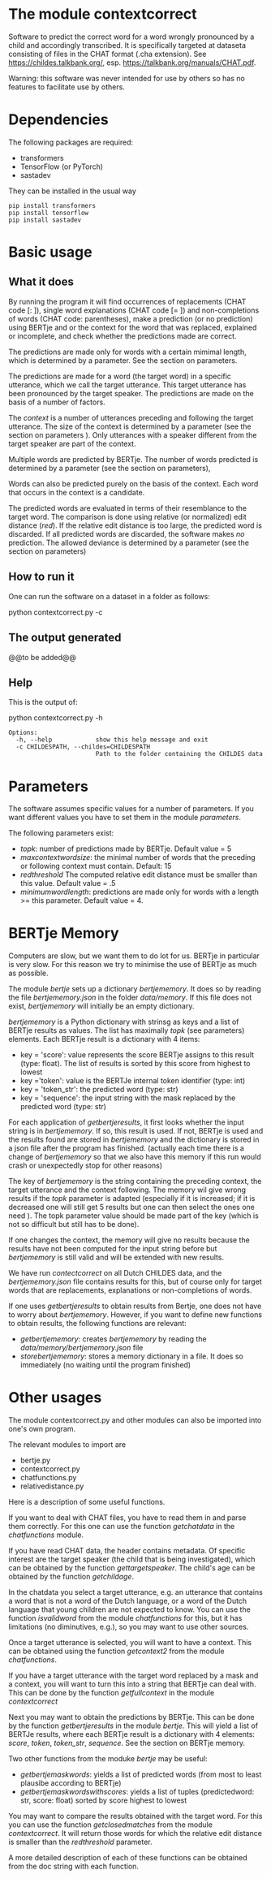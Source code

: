 # The module contextcorrect
Software to predict the correct word for a word wrongly pronounced by a child and accordingly transcribed. It is specifically targeted at dataseta consisting of files in the CHAT format (.cha extension). 
See https://childes.talkbank.org/, esp. https://talkbank.org/manuals/CHAT.pdf.  

Warning: this software was never intended for use by others so has no features to facilitate use by others.

# Dependencies

The following packages are required:
* transformers
* TensorFlow (or PyTorch)
* sastadev

They can be installed in the usual way

```
pip install transformers
pip install tensorflow
pip install sastadev
```

# Basic usage

## What it does
By running the program it will find occurrences of replacements (CHAT code [: ]),
single word explanations (CHAT code [=  ]) and non-completions of words (CHAT code: parentheses), make a prediction (or no prediction) using BERTje and or the context for the word that was replaced, explained or incomplete, and check whether the predictions made are correct.

The predictions are made only for words with a certain mimimal length, which is determined by a parameter. See the section on parameters.

The predictions are made for a word (the target word) in a specific utterance, which we call the target utterance. This target utterance has been pronounced by the target speaker. The predictions are made on the basis of a number of factors.

The *context* is a number of utterances preceding and following  the target utterance. The size of the context is determined by a parameter (see the section on parameters ). Only utterances with a speaker different from the target speaker are part of the context.

Multiple words are predicted by BERTje.  The number of words predicted is determined by a parameter (see the section on parameters),

Words can also be predicted purely on the basis of the context. Each word that occurs in the context is a candidate.

The predicted words are evaluated in terms of their resemblance to the target word. The comparison is done using relative (or normalized) edit distance (*red*).  If the  relative edit distance is too large, the predicted word is discarded. If all predicted words are discarded, the software makes *no* prediction. The allowed deviance is determined by a parameter (see the section on parameters)

## How to run it
One can run the software on a dataset in a folder as follows:

python contextcorrect.py -c <path-to-folder> 

## The output generated

@@to be added@@
## Help
This is the output of:

python contextcorrect.py -h

```
Options:
  -h, --help            show this help message and exit
  -c CHILDESPATH, --childes=CHILDESPATH
                        Path to the folder containing the CHILDES data
```


# Parameters

The software assumes specific values for a number of parameters. If you want different values you have to set them in the module *parameters*. 

The following parameters exist:

* *topk*: number of predictions made by BERTje. Default value = 5
* *maxcontextwordsize*: the minimal number of words that the preceding or following context must contain. Default: 15
* *redthreshold* The computed relative edit distance must be smaller than this value. Default value = .5
* *minimumwordlength*: predictions are made only for words with a length >= this parameter. Default value = 4.

# BERTje Memory

Computers are slow, but we want them to do  lot for us. BERTje in particular is very slow. For this reason we try to minimise the use of BERTje as much as possible. 

The module *bertje* sets up a dictionary *bertjememory*. It does so by reading the file *bertjememory.json* in the folder *data/memory*. If this file does not exist, *bertjememory* will initially be an empty dictionary.

*bertjememory* is a Python dictionary with strinsg as keys and a list of BERTje results as values. The list has maximally *topk* (see parameters) elements. Each BERTje result is  a dictionary with 4 items:

* key = 'score': value represents the score BERTje assigns to this result (type: float). The list of results is sorted by this score from highest to lowest
* key ='token': value is the BERTJe internal token identifier (type: int) 
* key = 'token_str': the predicted word (type: str)
* key = 'sequence': the input string with the mask replaced by the predicted word (type: str)

For each application of *getbertjeresults*, it first looks  whether the input string is  in *bertjememory*. If so, this result is used. If not,  BERTje is used and the  results found are stored in  *bertjememory* and the dictionary is stored in a json file after the program has finished. (actually each time there is a change of *bertjememory* so that we also have this memory if this run would crash or unexpectedly stop for other reasons)

The key of *bertjememory* is the string containing the preceding context, the target utterance and the context following.
The memory wil give wrong results if the *topk* parameter is adapted (especially if it is increased; if it is decreased one will still get 5 results but one can then select the ones one need ). The topk parameter value should be made part of the key (which is not so difficult but still has to be done). 

If one changes the context, the memory will give no results because the results have not been computed for the input string before but *bertjememory* is still valid and will be extended with new results.

We have run *contectcorrect* on all Dutch CHILDES data, and the *bertjememory.json* file contains results for this, but of course only for target words that are replacements, explanations or non-completions of words.

If one uses *getbertjeresults* to obtain results from Bertje, one does not have to worry about *bertjememory*. However, if you want to define new functions to obtain results, the following functions are relevant:

* *getbertjememory*: creates *bertjememory* by reading the *data/memory/bertjememory.json* file
* *storebertjememory*: stores a memory dictionary in a file. It does so immediately (no waiting until the program finished)

# Other usages

The module contextcorrect.py and other modules can also be imported into one's own program.

The relevant modules to import are

* bertje.py
* contextcorrect.py
* chatfunctions.py
* relativedistance.py

Here is a description of some useful functions.

If you want to deal with CHAT files, you have to read them in and parse them correctly. For this one can use the function *getchatdata* in the *chatfunctions* module.

If you have read CHAT data, the header contains metadata. Of specific interest are the target speaker (the  child that is being investigated), which can be obtained by the function *gettargetspeaker*. The child's age can be obtained by the function *getchildage*.

In the chatdata you select a target utterance, e.g. an utterance that contains a word that is not a word of the Dutch language, or a word of the Dutch language that young children are not expected to know. You can use the function *isvalidword* from the module *chatfunctions* for this, but it has limitations (no diminutives, e.g.), so you may want to use other sources.

Once a target utterance is selected, you will want to have a context. This can be obtained using the function *getcontext2* from the module *chatfunctions*.

If you have a target utterance with the target word replaced by a mask and a context, you will want to turn this into a string that BERTje can deal with. This can be done by the function *getfullcontext* in the module *contextcorrect*

Next you may want to obtain the predictions by BERTje. This can be done by the function *getbertjeresults* in the module *bertje*. This will yield a list of BERTJe results, where each BERTje result is a dictionary with 4 elements: *score*, *token*, *token_str*, *sequence*. See the section on BERTje memory.

Two other functions  from the moduke *bertje* may be useful: 

* *getbertjemaskwords*: yields a list of predicted words (from most to least plausibe according to BERTje)
* *getbertjemaskwordswithscores*: yields a list of tuples (predictedword: str, score: float) sorted by score highest to lowest

You may want to compare the results obtained with the target word. For this you can use the function *getclosedmatches* from the module *contextcorrect*. It will return those words for which the relative edit distance is smaller than the *redthreshold* parameter.

A more detailed description of each of these functions can be obtained from the doc string with each function. 

